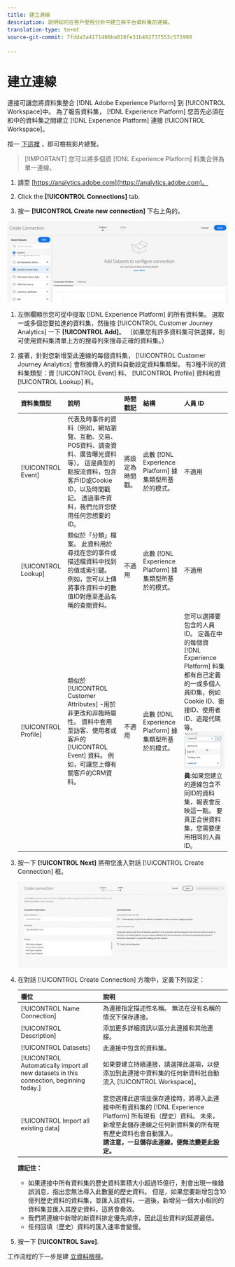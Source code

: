 ```yaml
---
title: 建立連線
description: 說明如何在客戶歷程分析中建立與平台資料集的連線。
translation-type: tm+mt
source-git-commit: 7fdda3a4171400ba018fe31b492737553c575998

---
```



# 建立連線

連接可讓您將資料集整合 [!DNL Adobe Experience Platform] 到 [!UICONTROL Workspace]中。 為了報告資料集， [!DNL Experience Platform] 您首先必須在和中的資料集之間建立 [!DNL Experience Platform] 連接 [!UICONTROL Workspace]。

按一 [下這裡](https://docs.adobe.com/content/help/en/platform-learn/tutorials/cja/connecting-customer-journey-analytics-to-data-sources-in-platform.html) ，即可檢視影片總覽。

>[!IMPORTANT] 您可以將多個資 [!DNL Experience Platform] 料集合併為單一連線。

1. 請至 [https://analytics.adobe.com](https://analytics.adobe.com)。

1. Click the **[!UICONTROL Connections]** tab.

1. 按一 **[!UICONTROL Create new connection]** 下右上角的。

![建立連線](assets/create-connection.png)

1. 左側欄顯示您可從中提取 [!DNL Experience Platform] 的所有資料集。 選取一或多個您要拉進的資料集，然後按 [!UICONTROL Customer Journey Analytics] 一下 **[!UICONTROL Add]**。 （如果您有許多資料集可供選擇，則可使用資料集清單上方的搜尋列來搜尋正確的資料集。）

1. 接著，針對您新增至此連線的每個資料集， [!UICONTROL Customer Journey Analytics] 會根據傳入的資料自動設定資料集類型。 有3種不同的資料集類型：資 [!UICONTROL Event] 料、 [!UICONTROL Profile] 資料和資 [!UICONTROL Lookup] 料。

   | 資料集類型 | 說明 | 時間戳記 | 結構 | 人員 ID |
   |---|---|---|---|---|
   | [!UICONTROL Event] | 代表及時事件的資料（例如，網站瀏覽、互動、交易、POS資料、調查資料、廣告曝光資料等）。 這是典型的點按流資料，包含客戶ID或Cookie ID，以及時間戳記。 透過事件資料，我們允許您使用任何您想要的ID。 | 將設定為時間戳。 | 此數 [!DNL Experience Platform] 據集類型所基於的模式。 | 不適用 |
   | [!UICONTROL Lookup] | 類似於「分類」檔案。 此資料用於尋找在您的事件或描述檔資料中找到的值或索引鍵。 例如，您可以上傳將事件資料中的數值ID對應至產品名稱的查閱資料。 | 不適用 | 此數 [!DNL Experience Platform] 據集類型所基於的模式。 | 不適用 |
   | [!UICONTROL Profile] | 類似於 [!UICONTROL Customer Attributes] -用於非更改和非臨時屬性。 資料中套用至訪客、使用者或客戶的 [!UICONTROL Event] 資料。 例如，可讓您上傳有關客戶的CRM資料。 | 不適用 | 此數 [!DNL Experience Platform] 據集類型所基於的模式。 | 您可以選擇要包含的人員ID。 定義在中的每個資 [!DNL Experience Platform] 料集都有自己定義的一或多個人員ID集，例如Cookie ID、銜接ID、使用者ID、追蹤代碼等。<br>![人](assets/person-id.png)**員&#x200B;**:如果您建立的連線包含不同ID的資料集，報表會反映這一點。 要真正合併資料集，您需要使用相同的人員ID。 |

1. 按一下 **[!UICONTROL Next]** 將帶您進入對話 [!UICONTROL Create Connection] 框。

   ![建立連線](assets/create-connection2.png)

1. 在對話 [!UICONTROL Create Connection] 方塊中，定義下列設定：

   | 欄位 | 說明 |
   |---|---|
   | [!UICONTROL Name Connection] | 為連接指定描述性名稱。 無法在沒有名稱的情況下保存連接。 |
   | [!UICONTROL Description] | 添加更多詳細資訊以區分此連接和其他連接。 |
   | [!UICONTROL Datasets] | 此連接中包含的資料集。 |
   | [!UICONTROL Automatically import all new datasets in this connection, beginning today.] | 如果要建立持續連接，請選擇此選項，以便添加到此連接中資料集的任何新資料批自動流入 [!UICONTROL Workspace]。 |
   | [!UICONTROL Import all existing data] | 當您選擇此選項並保存連接時，將導入此連接中所有資料集的 [!DNL Experience Platform] 所有現有（歷史）資料。 未來，新增至此儲存連線之任何新資料集的所有現有歷史資料也會自動匯入。 <br>**請注意，一旦儲存此連線，便無法變更此設定。** |

   **請記住：**

   * 如果連接中所有資料集的歷史資料累積大小超過15億行，則會出現一條錯誤消息，指出您無法導入此數量的歷史資料。 但是，如果您要新增包含10億列歷史資料的資料集，並匯入該資料，一週後，新增另一個大小相同的資料集並匯入其歷史資料，這將會奏效。
   * 我們將連線中新增的新資料排定優先順序，因此這些資料的延遲最低。
   * 任何回填（歷史）資料的匯入速率會變慢。

1. 按一下 **[!UICONTROL Save]**.

工作流程的下一步是建 [立資料檢視](/help/data-views/create-dataview.md)。
